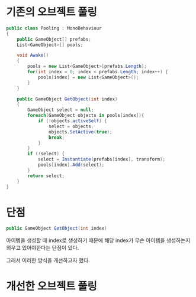 # 기존의 오브젝트 풀링 

```C#
public class Pooling : MonoBehaviour
{
    public GameObject[] prefabs;
    List<GameObject>[] pools;

    void Awake()
    {
        pools = new List<GameObject>[prefabs.Length];
        for(int index = 0; index < prefabs.Length; index++) {
            pools[index] = new List<GameObject>();
        }
    }

    public GameObject GetObject(int index)
    {
        GameObject select = null;
        foreach(GameObject objects in pools[index]){
            if (!objects.activeSelf) {
                select = objects;
                objects.SetActive(true);
                break;
            }
        }
        if (!select) {
            select = Instantiate(prefabs[index], transform);
            pools[index].Add(select);
        }
        return select;
    }
}
```

# 단점 
```C#
public GameObject GetObject(int index)
```
  아이템을 생성할 때 index로 생성하기 때문에 해당 index가 무슨 아이템을 생성하는지 외우고 있어야한다는 단점이 있다.
  
  그래서 이러한 방식을 개선하고자 했다.

# 개선한 오브젝트 풀링 
